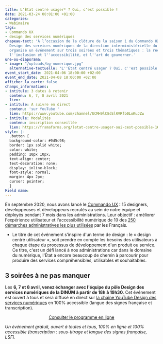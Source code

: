```yaml
---
title: L'État centré usager* ? Oui, c'est possible !
date: 2021-03-24 00:01:00 +01:00
categories:
- Webinaire
tags:
- Commando UX
- design des services numériques
chapeau-text: 'À l’occasion de la clôture de la saison 1 du Commando UX, l’équipe
  Design des services numériques de la direction interministérielle du numérique (DINUM)
  organise un événement sur trois soirées et trois thématiques : la recherche utilisateur,
  l''inclusion et l''accessibilité, et l''art de gouverner.'
une-ou-diaporama:
- image: "/uploads/bg-numerique.jpg"
  alternative-textuelle: 'L''État centré usager ? Oui, c''est possible ! '
event_start_date: 2021-04-06 18:00:00 +02:00
event_end_date: 2021-04-08 18:00:00 +02:00
afficher_la_carte: false
champs_informations:
- intitule: 3 dates à retenir
  contenu: 6, 7, 8 avril 2021
  lien: 
- intitule: A suivre en direct
  contenu: 'sur YouTube '
  lien: https://www.youtube.com/channel/UCMH9lC8dSlRVRfb0LoKuJZw
- intitule: Modalités
  contenu: inscription conseillée
  lien: https://framaforms.org/letat-centre-usager-oui-cest-possible-1613408477
style: |-
  .button {
  background-color: #0d5c98;
  border: 1px solid white;
  color: white;
  padding: 10px 10px;
  text-align: center;
  text-decoration: none;
  display: inline-block;
  font-style: normal;
  margin: 4px 2px;
  cursor: pointer;
  }
Field name: 
---
```


En septembre 2020, nous avons lancé le [Commando UX](https://design.numerique.gouv.fr/commando-ux/) : 15 designers, développeuses et développeurs recrutés au sein de notre équipe et déployés pendant 7 mois dans les administrations. Leur objectif : améliorer l'expérience utilisateur et l'accessibilité numérique de 10 des [250 démarches administratives les plus utilisées](https://observatoire.numerique.gouv.fr) par les Français.

* Le titre de cet événement s'inspire d'un terme de design : le « design centré utilisateur », soit prendre en compte les besoins des utilisateurs à chaque étape du processus de développement d'un produit ou service. Ce titre, c'est un défi lancé à nos administrations car dans le domaine du numérique, l'État a encore beaucoup de chemin à parcourir pour produire des services compréhensibles, utilisables et souhaitables.

## 3 soirées à ne pas manquer

Les **6, 7 et 8 avril, venez échanger avec l'équipe du pôle Design des services numériques de la DINUM à partir de 18h à 19h30**. Cet événement est ouvert à tous et sera diffusé en direct sur [la chaîne YouTube Design des services numériques](https://www.youtube.com/channel/UCMH9lC8dSlRVRfb0LoKuJZw) en 100% accessible (langue des signes française et transcription).

<p align="center"><a href="https://design.numerique.gouv.fr/articles/2021-03-21-evenement-design/" class="button" title="Consulter le programme en ligne - Lien externe">Consulter le programme en ligne</a></p>


*Un événement gratuit, ouvert à toutes et tous, 100% en ligne et 100% accessible (transcription : sous-titrage et langue des signes française, LSF).*